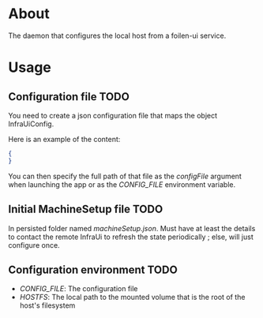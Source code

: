 # About

The daemon that configures the local host from a foilen-ui service.

# Usage

## Configuration file TODO

You need to create a json configuration file that maps the object InfraUiConfig.

Here is an example of the content:

```json
{
}
```

You can then specify the full path of that file as the *configFile* argument when launching the app or as the
*CONFIG_FILE* environment variable.

## Initial MachineSetup file TODO

In persisted folder named *machineSetup.json*. Must have at least the details to contact the remote InfraUi to refresh the state periodically ; else, will just configure once.

## Configuration environment TODO

- *CONFIG_FILE*: The configuration file
- *HOSTFS*: The local path to the mounted volume that is the root of the host's filesystem
